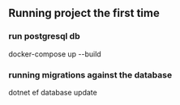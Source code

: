 ## Running project the first time 
### run postgresql db
docker-compose up --build
### running migrations against the database
dotnet ef database update



